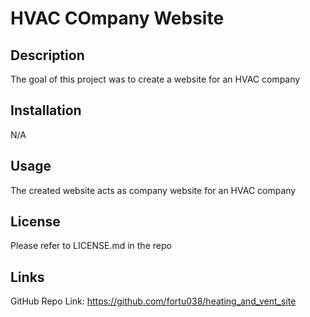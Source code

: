 # HVAC COmpany Website

## Description

The goal of this project was to create a website for an HVAC company

## Installation

N/A

## Usage

The created website acts as company website for an HVAC company

## License

Please refer to LICENSE.md in the repo

## Links

GitHub Repo Link: https://github.com/fortu038/heating_and_vent_site